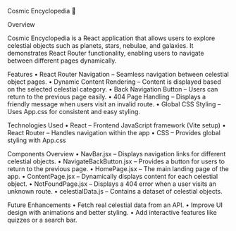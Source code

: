 Cosmic Encyclopedia 🌌

Overview

Cosmic Encyclopedia is a React application that allows users to explore celestial objects such as planets, stars, nebulae, and galaxies. It demonstrates React Router functionality, enabling users to navigate between different pages dynamically.

Features
• React Router Navigation – Seamless navigation between celestial object pages.
• Dynamic Content Rendering – Content is displayed based on the selected celestial category.
• Back Navigation Button – Users can return to the previous page easily.
• 404 Page Handling – Displays a friendly message when users visit an invalid route.
• Global CSS Styling – Uses App.css for consistent and easy styling.

Technologies Used
• React – Frontend JavaScript framework (Vite setup)
• React Router – Handles navigation within the app
• CSS – Provides global styling with App.css

Components Overview
• NavBar.jsx – Displays navigation links for different celestial objects.
• NavigateBackButton.jsx – Provides a button for users to return to the previous page.
• HomePage.jsx – The main landing page of the app.
• ContentPage.jsx – Dynamically displays content for each celestial object.
• NotFoundPage.jsx – Displays a 404 error when a user visits an unknown route.
• celestialData.js – Contains a dataset of celestial objects.

Future Enhancements
• Fetch real celestial data from an API.
• Improve UI design with animations and better styling.
• Add interactive features like quizzes or a search bar.
